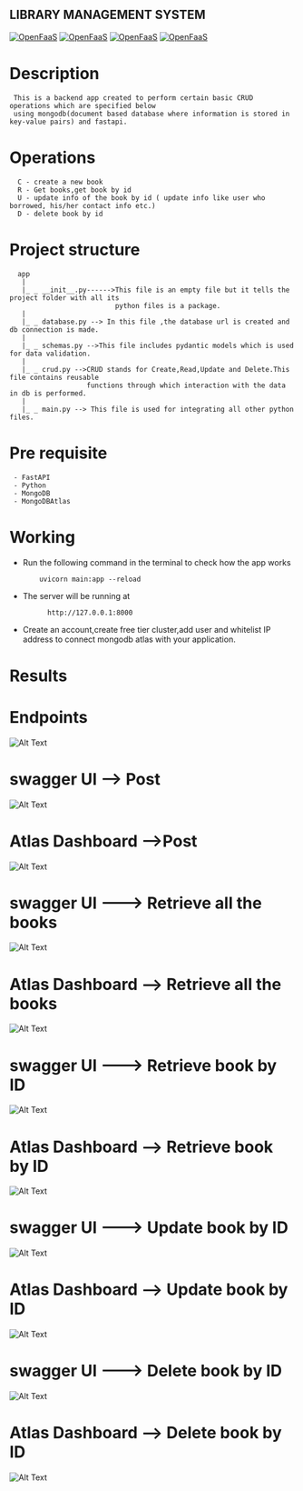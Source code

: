 ## LIBRARY MANAGEMENT SYSTEM

[![OpenFaaS](https://img.shields.io/badge/Database-MongoDB-darkblue.svg)](https://www.openfaas.com)
[![OpenFaaS](https://img.shields.io/badge/API-FastAPI-darkgreen.svg)](https://www.openfaas.com)
[![OpenFaaS](https://img.shields.io/badge/Language-Python-purple.svg)](https://www.openfaas.com)
[![OpenFaaS](https://img.shields.io/badge/Cloud-MongoDBAtlas-brown.svg)](https://www.openfaas.com)


# Description
     This is a backend app created to perform certain basic CRUD operations which are specified below 
     using mongodb(document based database where information is stored in key-value pairs) and fastapi.
       
# Operations
      C - create a new book
      R - Get books,get book by id
      U - update info of the book by id ( update info like user who borrowed, his/her contact info etc.)
      D - delete book by id
 # Project structure
      app 
       |
       |_ _ __init__.py------>This file is an empty file but it tells the project folder with all its 
                              python files is a package.
       |
       |_ _ database.py --> In this file ,the database url is created and db connection is made.
       |
       |_ _ schemas.py -->This file includes pydantic models which is used for data validation.
       |
       |_ _ crud.py -->CRUD stands for Create,Read,Update and Delete.This file contains reusable 
                       functions through which interaction with the data in db is performed.
       |
       |_ _ main.py --> This file is used for integrating all other python files.
       
       
   # Pre requisite
     - FastAPI
     - Python
     - MongoDB
     - MongoDBAtlas
     
   # Working
   
   - Run the following command in the terminal to check how the app works

      ```
          uvicorn main:app --reload
      ```
   - The server will be running at
 
      ```
            http://127.0.0.1:8000
      ```
   - Create an account,create free tier cluster,add user and whitelist IP address to connect mongodb atlas with your application.
   
   # Results 
   
   # Endpoints
   
   ![Alt Text](https://github.com/heera0410/Library-Management-System/blob/master/app/screenshots/endpoints.png)
   
   # swagger UI --> Post
   
   ![Alt Text](https://github.com/heera0410/Library-Management-System/blob/master/app/screenshots/post.png)
 
   # Atlas Dashboard -->Post
   
   ![Alt Text](https://github.com/heera0410/Library-Management-System/blob/master/app/screenshots/post1.png)
   
   # swagger UI ---> Retrieve all the books
   
   ![Alt Text](https://github.com/heera0410/Library-Management-System/blob/master/app/screenshots/retrieve_all1.png)
   
   # Atlas Dashboard --> Retrieve all the books
   
   ![Alt Text](https://github.com/heera0410/Library-Management-System/blob/master/app/screenshots/retrieve_all.png)
   
   # swagger UI ---> Retrieve book by ID
   
   ![Alt Text](https://github.com/heera0410/Library-Management-System/blob/master/app/screenshots/retrieve_by_id.png)
   
   # Atlas Dashboard --> Retrieve book by ID
   
   ![Alt Text](https://github.com/heera0410/Library-Management-System/blob/master/app/screenshots/retrieve_by_id1.png)
   
   # swagger UI ---> Update book by ID
   
   ![Alt Text](https://github.com/heera0410/Library-Management-System/blob/master/app/screenshots/update.png)
   
   # Atlas Dashboard --> Update book by ID
   
   ![Alt Text](https://github.com/heera0410/Library-Management-System/blob/master/app/screenshots/update1.png)
   
   # swagger UI ---> Delete book by ID
   
   ![Alt Text](https://github.com/heera0410/Library-Management-System/blob/master/app/screenshots/delete.png)
   
   # Atlas Dashboard --> Delete book by ID
   
   ![Alt Text](https://github.com/heera0410/Library-Management-System/blob/master/app/screenshots/delete1.png)
   
   
   
   
   
   
   
   
   
   
   
   
   
   
   
       
   
       


